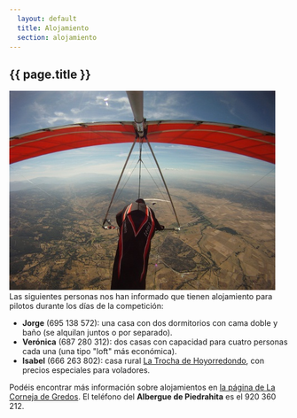 ```yaml
---
  layout: default
  title: Alojamiento
  section: alojamiento
---
```

  
## {{ page.title }}


<a class="media" target="_blank" href="https://plus.google.com/photos/102973229036192373723/albums/5672390763094481009/5672391020931582690?banner=pwa" title="Flying over Piedrahita (Günter Porath)"><img class="right" src="images/gunter_carlos_sobre_piedrahita.jpg" alt="Flying over Piedrahita (Günter Porath)"/></a>
Las siguientes personas nos han informado que tienen alojamiento para pilotos durante los días de la competición:

* **Jorge** (695 138 572): una casa con dos dormitorios con cama doble y baño (se alquilan juntos o por separado).
* **Verónica** (687 280 312): dos casas con capacidad para cuatro personas cada una (una tipo "loft" más económica).
* **Isabel** (666 263 802): casa rural [La Trocha de Hoyorredondo](http://www.latrochadehoyorredondo.com), con precios especiales para voladores.

Podéis encontrar más información sobre alojamientos en [la página de La Corneja de Gredos](http://www.cornejadegredos.es/pages/alojamientos.html). El teléfono del **Albergue de Piedrahita** es el 920 360 212.
  
<div class="clearer">&nbsp;</div>
